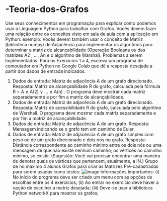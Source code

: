 # -Teoria-dos-Grafos
Use seus conhecimentos em programação para explicar como podemos usar a Linguagem Python
para trabalhar com Grafos. Vocês devem fazer uma relação entre os conceitos visto em sala de aula 
com a aplicação em Python: exemplo: Vocês devem também usar o conceito de Matriz (biblioteca 
numpy) de Adjacência para implementar os algoritmos para determinar a matriz de alcançabilidade 
(Operação Booleana ou das matrizes A2
, ..., An e o algoritmo de Warshal).
Problemas a serem Implementados:
Para os Exercícios 1 a 4, escreva um programa de computador em Python no Google Colab que 
dê a resposta desejada a partir dos dados de entrada indicados. 
1. Dados de entrada: Matriz de adjacência A de um grafo direcionado. 
Resposta: Matriz de alcançabilidade R do grafo, calculada pela fórmula R = A ∨ A(2) ∨ ... ∨
A(n) . O programa deve mostrar cada matriz separadamente e por fim a matriz de 
alcançabilidade.
2. Dados de entrada: Matriz de adjacência A de um grafo direcionado. 
Resposta: Matriz de acessibilidade R do grafo, calculada pelo algoritmo de Warshall. O 
programa deve mostrar cada matriz separadamente e por fim a matriz de alcançabilidade.
3. Dados de entrada: Matriz de adjacência A de um grafo. 
Resposta: Mensagem indicando se o grafo tem um caminho de Euler. 
4. Dados de entrada: Matriz de adjacência A de um grafo simples com peso ou de um grafo 
direcionado e dois nós no grafo. 
Resposta: Distância correspondente ao caminho mínimo entre os dois nós ou uma 
mensagem de que não existe nenhum caminho; os vértices no caminho mínimo, se existir. 
(Sugestão: Você vai precisar encontrar uma maneira de denotar quais os vértices que 
pertencem, atualmente, a IN.) 
Grupo de no máximo 4 alunos
Grafos para criar as Matrizes Pré-cadastradas para serem usadas como testes:
![image](https://github.com/Dihh-barret/-Teoria-dos-Grafos/assets/66051980/f09ee012-3365-491a-96bc-f1a519ebf513)
Informações Importantes:
(i) No início do programa deve ser criado um menu com as opções de escolhas entre os 4 
exercícios;
(ii) Ao entrar no exercício deve haver a opção de escolher a matriz desejada;
(iii) Deve-se usar a biblioteca Python networkX para mostrar os grafos;
